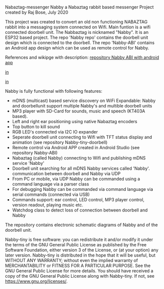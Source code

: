 Nabaztag-messenger Nabby a Nabaztag rabbit based messenger Project
created by Raj Bose, July 2020

This project was created to convert an old non functioning NABAZTAG rabbit into a messaging system connected on Wifi.
Main funtion is a wifi connected doorbell unit. The Nabbaztag is nicknamed "Nabby". 
It is an ESP32 based project. The repo 'Nabby repo' contains the doorbell unit design which is connected to the doorbell. 
The repo 'Nabby-ABI' contains an Android app design which can be used as remote control for Nabby.

References and wikipge with description:
   [repository Nabby ABI with android app](https://github.com/rkbose/Nabby-ABI)
   
   [in](https://github.com/rkbose/Nabby-tiny-doorbell)
   
   [in](https://github.com/rkbose/Nabby-tiny/wiki/Nabby-Rabbit-home-automation-%E2%80%90-Rabbit-as-doorbell-unit) 

Nabby is fully functional with following features:
- mDNS (multicast) based service discovery on WiFi Expandable: Nabby and doorbellunit support multiple Nabby's and multible doorbell units
- MP3 player with SD-Card for sounds, music and speech (KT403A based).
- Left and right ear positioning using native Nabaztag encoders
- Top button to kill sound
- RGB LED's connected via I2C IO expander
- Seperate doorbell unit connecting to Wifi with TFT status display and animation (see repository Nabby-tiny-doorbell)
- Remote control via Android APP created in Android Studio (see repository Nabby-ABI)
- Nabaztag (called Nabby) connecting to Wifi and publishing mDNS service 'Nabby'
- Doorbell unit searching for all mDNS Nabby services called 'Nabby'. communication between doorbell and Nabby via UDP
- From PC or mobile, via UDP Nabby can be commanded using a command language via a parser class
- For debugging Nabby can be commanded via command language via serial commands (connected via USB)
- Commands support: ear control, LED control, MP3 player control, version readout, playing music etc.
- Watchdog class to detect loss of connection between doorbell and Nabby

The repository contains electronic schematic diagrams of Nabby and of the doorbell unit.

Nabby-tiny is free software: you can redistribute it and/or modify it under the terms of the GNU General Public License as published by the Free Software Foundation, either version 3 of the License, or (at your option) any later version. Nabby-tiny is distributed in the hope that it will be useful, but WITHOUT ANY WARRANTY; without even the implied warranty of MERCHANTABILITY or FITNESS FOR A PARTICULAR PURPOSE. See the GNU General Public License for more details. You should have received a copy of the GNU General Public License along with Nabby-tiny. If not, see https://www.gnu.org/licenses/.
